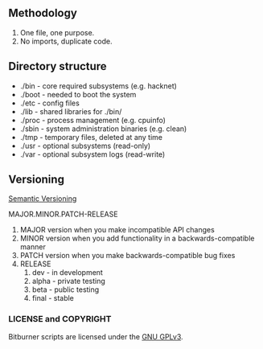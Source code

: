## Methodology

1. One file, one purpose.
2. No imports, duplicate code.

## Directory structure

- ./bin  - core required subsystems (e.g. hacknet)
- ./boot - needed to boot the system
- ./etc  - config files
- ./lib  - shared libraries for ./bin/
- ./proc - process management (e.g. cpuinfo)
- ./sbin - system administration binaries (e.g. clean)
- ./tmp  - temporary files, deleted at any time
- ./usr  - optional subsystems (read-only)
- ./var  - optional subsystem logs (read-write)

## Versioning

[Semantic Versioning](http://semver.org/)

MAJOR.MINOR.PATCH-RELEASE

1. MAJOR version when you make incompatible API changes
2. MINOR version when you add functionality in a backwards-compatible manner
3. PATCH version when you make backwards-compatible bug fixes
4. RELEASE
    1. dev - in development
    2. alpha - private testing
    3. beta - public testing
    4. final - stable

### LICENSE and COPYRIGHT

Bitburner scripts are licensed under the [GNU GPLv3](http://www.gnu.org/licenses/gpl-3.0.html).